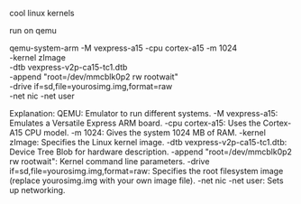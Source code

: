 cool linux kernels

run on qemu 

qemu-system-arm -M vexpress-a15 -cpu cortex-a15 -m 1024 \
  -kernel zImage \
  -dtb vexpress-v2p-ca15-tc1.dtb \
  -append "root=/dev/mmcblk0p2 rw rootwait" \
  -drive if=sd,file=yourosimg.img,format=raw \
  -net nic -net user





Explanation:
QEMU: Emulator to run different systems.
-M vexpress-a15: Emulates a Versatile Express ARM board.
-cpu cortex-a15: Uses the Cortex-A15 CPU model.
-m 1024: Gives the system 1024 MB of RAM.
-kernel zImage: Specifies the Linux kernel image.
-dtb vexpress-v2p-ca15-tc1.dtb: Device Tree Blob for hardware description.
-append "root=/dev/mmcblk0p2 rw rootwait": Kernel command line parameters.
-drive if=sd,file=yourosimg.img,format=raw: Specifies the root filesystem image (replace yourosimg.img with your own image file).
-net nic -net user: Sets up networking.



